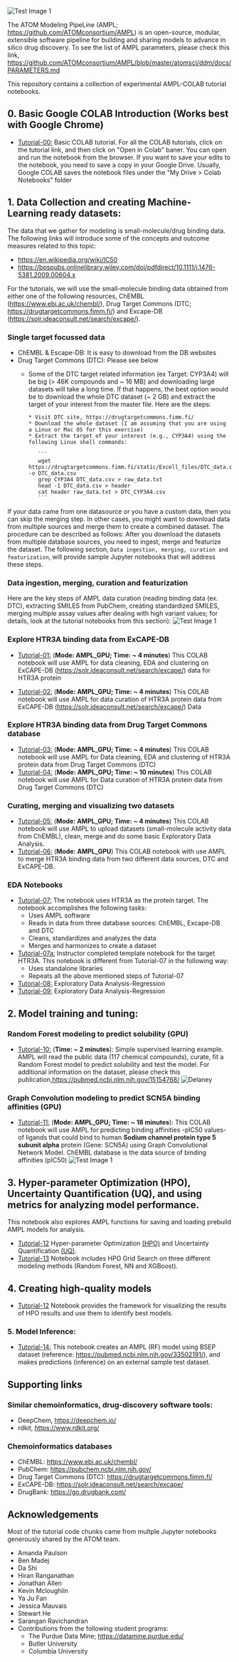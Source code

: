 ![Test Image 1](https://github.com/ravichas/AMPL-Tutorial/blob/master/Img/ATOM.PNG)

The ATOM Modeling PipeLine (AMPL; https://github.com/ATOMconsortium/AMPL) is an open-source, modular, extensible software pipeline for building and sharing models to advance in silico drug discovery. To see the list of AMPL parameters, please check this link,  https://github.com/ATOMconsortium/AMPL/blob/master/atomsci/ddm/docs/PARAMETERS.md

This repository contains a collection of experimental AMPL-COLAB tutorial notebooks.  

## 0. Basic Google COLAB Introduction (Works best with Google Chrome)
* [Tutorial-00:](https://github.com/ravichas/AMPL-Tutorial/blob/master/00_BasicCOLAB_Tutorial.ipynb) Basic COLAB tutorial. For all the COLAB tutorials, click on the tutorial link, and then click on "Open in Colab" baner. You can open and run the notebook from the browser. If you want to save your edits to the notebook, you need to save a copy in your Google Drive. Usually, Google COLAB saves the notebook files under the "My Drive > Colab Notebooks" folder

## 1. Data Collection and creating Machine-Learning ready datasets:

The data that we gather for modeling is small-molecule/drug binding data. The following links will introduce some of the concepts and outcome measures related to this topic:
* https://en.wikipedia.org/wiki/IC50
* https://bpspubs.onlinelibrary.wiley.com/doi/pdfdirect/10.1111/j.1476-5381.2009.00604.x

For the tutorials, we will use the small-molecule binding data obtained from either one of the following resources, ChEMBL (https://www.ebi.ac.uk/chembl/), Drug Target Commons (DTC; https://drugtargetcommons.fimm.fi/) and Excape-DB (https://solr.ideaconsult.net/search/excape/).  

### Single target focussed data
* ChEMBL & Escape-DB: It is easy to download from the DB websites
* Drug Target Commons (DTC): Please see below <br>
   * Some of the DTC target related information (ex Target: CYP3A4) will be big (> 46K compounds and ~ 16 MB) and downloading large datasets will take a long time.
     If that happens, the best option would be to download the whole DTC dataset (~ 2 GB) and extract the target of your interest from the master file. Here are the steps:

         * Visit DTC site, https://drugtargetcommons.fimm.fi/ 
         * Download the whole dataset (I am assuming that you are using a Linux or Mac OS for this exercise)
         * Extract the target of your interest (e.g., CYP3A4) using the following Linux shell commands:

            ```
            wget https://drugtargetcommons.fimm.fi/static/Excell_files/DTC_data.csv -o DTC_data.csv 
            grep CYP3A4 DTC_data.csv > raw_data.txt 
            head -1 DTC_data.csv > header 
            cat header raw_data.txt > DTC_CYP3A4.csv 
            ```
            
If your data came from one datasource or you have a custom data, then you can skip the merging step. In other cases, you might want to download data from multiple sources and merge them to create a combined dataset. The procedure can be described as follows: After you download the datasets from multiple database sources, you need to ingest, merge and featurize the dataset. The following section, `Data ingestion, merging, curation and featurization`, will provide sample Jupyter notebooks that will address these steps.         

### Data ingestion, merging, curation and featurization

Here are the key steps of AMPL data curation (reading binding data (ex. DTC), extracting SMILES from PubChem, creating standardized SMILES, merging multiple assay values after dealing with high variant values; for details, look at the tutorial notebooks from this section):
![Test Image 1](https://github.com/ravichas/AMPL-Tutorial/blob/master/Img/AMPL_data_curation_steps.png)


### Explore HTR3A binding data from ExCAPE-DB
* [Tutorial-01:](https://github.com/ravichas/AMPL-Tutorial/blob/master/01_Exploring_Target_Activity_ExcapeDB.ipynb) (**Mode: AMPL_GPU; Time: ~ 4 minutes**)
This COLAB notebook will use AMPL for data cleaning, EDA and clustering on ExCAPE-DB (https://solr.ideaconsult.net/search/excape/) data for HTR3A protein 

* [Tutorial-02:](https://github.com/ravichas/AMPL-Tutorial/blob/master/02_Explore_Data_ExcapeDB_curation.ipynb) (**Mode: AMPL_GPU; Time: ~ 4 minutes**)
This COLAB notebook will use AMPL for data curation of HTR3A protein data from ExCAPE-DB (https://solr.ideaconsult.net/search/excape/) Data 

### Explore HTR3A binding data from Drug Target Commons database

* [Tutorial-03:](https://github.com/ravichas/AMPL-Tutorial/blob/master/03_Explore_Data_DTC.ipynb) (**Mode: AMPL_GPU; Time: ~ 4 minutes**)
This COLAB notebook will use AMPL for Data cleaning, EDA and clustering of HTR3A protein data from Drug Target Commons (DTC)  
* [Tutorial-04:](https://github.com/ravichas/AMPL-Tutorial/blob/master/04_Explore_Data_DTC_Curate.ipynb) (**Mode: AMPL_GPU; Time: ~ 10 minutes**)
This COLAB notebook will use AMPL for Data curation of HTR3A protein data from Drug Target Commons (DTC)

### Curating, merging and visualizing two datasets 
* [Tutorial-05:](https://github.com/ravichas/AMPL-Tutorial/blob/master/05_EDA_Curate_Merge_Visualize.ipynb) (**Mode: AMPL_GPU; Time: ~ 4 minutes**)
This COLAB notebook will use AMPL to upload datasets (small-molecule activity data from ChEMBL), clean, merge and do some basic Exploratory Data Analysis. 
* [Tutorial-06:](https://github.com/ravichas/AMPL-Tutorial/blob/master/06_Combine_Datasets.ipynb) (**Mode: AMPL_GPU**)
This COLAB notebook with use AMPL to merge HTR3A binding data from two different data sources, DTC and ExCAPE-DB.

### EDA Notebooks
* [Tutorial-07:](https://github.com/ravichas/AMPL-Tutorial/blob/master/07_EDA_With_Harmonization.ipynb) The notebook uses HTR3A as the protein target. The notebook accomplishes the following tasks:
   * Uses AMPL software
   * Reads in data from three database sources: ChEMBL, Excape-DB and DTC 
   * Cleans, standardizes and analyzes the data
   * Merges and harmonizes to create a dataset
* [Tutorial-07a:](https://github.com/ravichas/AMPL-Tutorial/blob/master/07a_EDA_noAMPL_InstructorCopy.ipynb) Instructor completed template notebook for the target HTR3A. This notebook is different from Tutorial-07 in the following way:
   *  Uses standalone libraries 
   *  Repeats all the above mentioned steps of Tutorial-07
* [Tutorial-08:](https://github.com/ravichas/AMPL-Tutorial/blob/master/08_AMPL_EDA_Part2.ipynb) Exploratory Data Analysis-Regression 
* [Tutorial-09:](https://github.com/ravichas/AMPL-Tutorial/blob/master/09_AMPL_EDA_Part2_Classification.ipynb) Exploratory Data Analysis-Regression 

## 2. Model training and tuning:

### Random Forest modeling to predict solubility (GPU)
* [Tutorial-10:](https://github.com/ravichas/AMPL-Tutorial/blob/master/10_Delaney_Solubility_Prediction.ipynb) (**Time: ~ 2 minutes**): Simple supervised learning example.
AMPL will read the public data (117 chemical compounds), curate, fit a Random Forest model to predict solubility and test the model. For additional information on the dataset, please check this publication,https://pubmed.ncbi.nlm.nih.gov/15154768/
![Delaney](https://github.com/ravichas/AMPL-Tutorial/blob/master/Img/Delaney.PNG)

### Graph Convolution modeling to predict SCN5A binding affinities (GPU)
* [Tutorial-11:](https://github.com/ravichas/AMPL-Tutorial/blob/master/11_CHEMBL26_SCN5A_IC50_prediction.ipynb) (**Mode: AMPL_GPU; Time: ~ 18 minutes**): 
This COLAB notebook will use AMPL for predicting binding affinities -pIC50 values- of ligands that could bind to human **Sodium channel protein type 5 subunit alpha** protein (Gene: SCN5A) using Graph Convolutional Network Model. ChEMBL database is the data source of binding affinities (pIC50)
![Test Image 1](https://github.com/ravichas/AMPL-Tutorial/blob/master/Img/SCN5A.PNG)

## 3. Hyper-parameter Optimization (HPO), Uncertainty Quantification (UQ), and using metrics for analyzing model performance. 

This notebook also explores AMPL functions for saving and loading prebuild AMPL models for analysis. 
* [Tutorial-12](https://github.com/ravichas/AMPL-Tutorial/blob/master/12_AMPL_HPO_demo.ipynb) Hyper-parameter Optimization [(HPO)](https://en.wikipedia.org/wiki/Hyperparameter_optimization) and Uncertainty Quantification [(UQ)](https://en.wikipedia.org/wiki/Uncertainty_quantification).
* [Tutorial-13](https://github.com/ravichas/AMPL-Tutorial/blob/master/13_AMPL_HPO_Part2.ipynb) Notebook includes HPO Grid Search on three different modeling methods (Random Forest, NN and XGBoost).

## 4. Creating high-quality models 
* [Tutorial-12](https://github.com/ravichas/AMPL-Tutorial/blob/master/08_AMPL_EDA_Part2.ipynb) Notebook provides the framework for visualizing the results of HPO results and use them to identify best models. 

### 5. Model Inference: 
* [Tutorial-14:](https://github.com/ravichas/AMPL-Tutorial/blob/master/14_BSEP_modeling.ipynb) This notebook creates an AMPL (RF) model using BSEP dataset (reference: https://pubmed.ncbi.nlm.nih.gov/33502191/), and makes predictions (inference) on an external sample test dataset.   
 

## Supporting links

### Similar chemoinformatics, drug-discovery software tools:
* DeepChem, https://deepchem.io/
* rdkit, https://www.rdkit.org/

### Chemoinformatics databases
* ChEMBL: https://www.ebi.ac.uk/chembl/
* PubChem: https://pubchem.ncbi.nlm.nih.gov/
* Drug Target Commons (DTC): https://drugtargetcommons.fimm.fi/
* ExCAPE-DB: https://solr.ideaconsult.net/search/excape/
* DrugBank: https://go.drugbank.com/

## Acknowledgements
Most of the tutorial code chunks came from multple Jupyter notebooks generously shared by the ATOM team. 
* Amanda Paulson
* Ben Madej 
* Da Shi
* Hiran Ranganathan
* Jonathan Allen
* Kevin Mcloughlin
* Ya Ju Fan
* Jessica Mauvais
* Stewart He
* Sarangan Ravichandran
* Contributions from the following student programs: 
    * The Purdue Data Mine; https://datamine.purdue.edu/  
    * Butler University
    * Columbia University 

